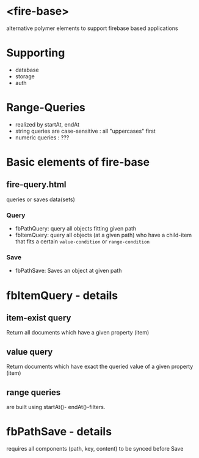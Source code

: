 # \<fire-base\>

alternative polymer elements to support firebase based  applications

# Supporting
- database
- storage
- auth
 
# Range-Queries
+ realized by startAt, endAt 
+ string queries are case-sensitive : all "uppercases" first
+ numeric queries : ???   

# Basic elements of fire-base
## fire-query.html
queries or saves data(sets) 
### Query
- fbPathQuery: query all objects fitting given path 
- fbItemQuery: query all objects (at a given path) who have a child-item that fits a certain `value-condition` or `range-condition`

### Save
- fbPathSave: Saves an object at given path

# fbItemQuery - details

## item-exist query
Return all documents which have a given property (item)

## value query
Return documents which have exact the queried value of a given property (item)

## range queries
are built using startAt()- endAt()-filters. 
  
# fbPathSave - details
requires all components (path, key, content) to be synced before Save

## 

